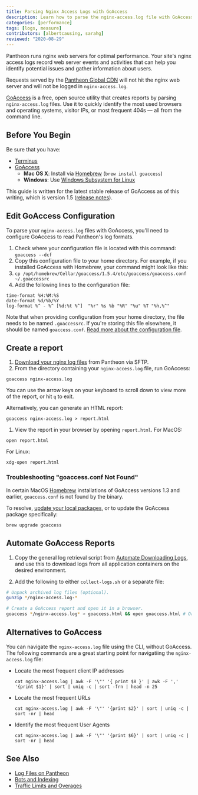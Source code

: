```yaml
---
title: Parsing Nginx Access Logs with GoAccess
description: Learn how to parse the nginx-access.log file with GoAccess to gather information on your visitors and referral traffic.
categories: [performance]
tags: [logs, measure]
contributors: [albertcausing, sarahg]
reviewed: "2020-08-29"
---
```

Pantheon runs nginx web servers for optimal performance. Your site's nginx access logs record web server events and activities that can help you identify potential issues and gather information about users.

<Alert title="Note" type="info">

Requests served by the [Pantheon Global CDN](/global-cdn) will not hit the nginx web server and will not be logged in `nginx-access.log`.

</Alert>

[GoAccess](https://goaccess.io/) is a free, open source utility that creates reports by parsing `nginx-access.log` files. Use it to quickly identify the most used browsers and operating systems, visitor IPs, or most frequent 404s — all from the command line.

## Before You Begin

Be sure that you have:

* [Terminus](/terminus)
* [GoAccess](https://goaccess.io/download)
  * **Mac OS X**: Install via [Homebrew](https://brew.sh/) (`brew install goaccess`)
  * **Windows**: Use [Windows Subsystem for Linux](https://docs.microsoft.com/en-us/windows/wsl/install-win10)

This guide is written for the latest stable release of GoAccess as of this writing, which is version 1.5 ([release notes](https://goaccess.io/release-notes)).

## Edit GoAccess Configuration

To parse your `nginx-access.log` files with GoAccess, you'll need to configure GoAccess to read Pantheon's log formats. 

1. Check where your configuration file is located with this command: `goaccess --dcf`
2. Copy this configuration file to your home directory. For example, if you installed GoAccess with Homebrew, your command might look like this: 
3. `cp /opt/homebrew/Cellar/goaccess/1.5.4/etc/goaccess/goaccess.conf ~/.goaccessrc`
4. Add the following lines to the configuration file:

```none:title=.goaccessrc
time-format %H:%M:%S
date-format %d/%b/%Y
log-format %^ - %^ [%d:%t %^]  "%r" %s %b "%R" "%u" %T "%h,%^"
```

Note that when providing configuration from your home directory, the file needs to be named `.goaccessrc`. If you're storing this file elsewhere, it should be named `goaccess.conf`. [Read more about the configuration file](https://goaccess.io/faq#configuration).

## Create a report

1. [Download your nginx log files](/logs) from Pantheon via SFTP.
1. From the directory containing your `nginx-access.log` file, run GoAccess:

  ```bash{promptUser: user}
  goaccess nginx-access.log
  ```

  You can use the arrow keys on your keyboard to scroll down to view more of the report, or hit `q` to exit.

  Alternatively, you can generate an HTML report:

  ```bash{promptUser: user}
  goaccess nginx-access.log > report.html
  ```

1. View the report in your browser by opening `report.html`. For MacOS:

  ```bash{promptUser: user}
  open report.html
  ```

  For Linux:

  ```bash{promptUser: user}
  xdg-open report.html
  ```

### Troubleshooting "goaccess.conf Not Found"

In certain MacOS [Homebrew](https://brew.sh/) installations of GoAccess versions 1.3 and earlier, `goaccess.conf` is not found by the binary.

To resolve, [update your local packages](https://docs.brew.sh/FAQ#how-do-i-update-my-local-packages), or to update the GoAccess package specifically:

```bash{promptUser: user}
brew upgrade goaccess
```

## Automate GoAccess Reports

1. Copy the general log retrieval script from [Automate Downloading Logs](/logs#automate-downloading-logs), and use this to download logs from all application containers on the desired environment.

2. Add the following to either `collect-logs.sh` or a separate file:

  ```bash
  # Unpack archived log files (optional).
  gunzip */nginx-access.log-*

  # Create a GoAccess report and open it in a browser.
  goaccess */nginx-access.log* > goaccess.html && open goaccess.html # Or xdg-open for Linux
  ```

## Alternatives to GoAccess

You can navigate the `nginx-access.log` file using the CLI, without GoAccess. The following commands are a great starting point for navigatiing the `nginx-access.log` file:

* Locate the most frequent client IP addresses

  ```cat nginx-access.log | awk -F '\"' '{ print $8 }' | awk -F ',' '{print $1}' | sort | uniq -c | sort -frn | head -n 25```

* Locate the most frequent URLs

  ```cat nginx-access.log | awk -F '\"' '{print $2}' | sort | uniq -c | sort -nr | head```

* Identify the most frequent User Agents

  ```cat nginx-access.log | awk -F '\"' '{print $6}' | sort | uniq -c | sort -nr | head```


## See Also

* [Log Files on Pantheon](/logs)
* [Bots and Indexing](/bots-and-indexing)
* [Traffic Limits and Overages](/traffic-limits)
